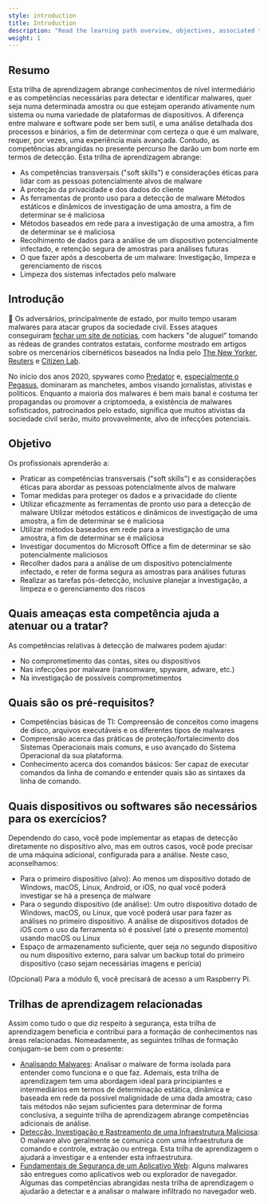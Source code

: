 ```yaml
---
style: introduction
title: Introduction
description: "Read the learning path overview, objectives, associated threats, and prerequisites"
weight: 1
---
```


## Resumo

Esta trilha de aprendizagem abrange conhecimentos de nível intermediário e as competências necessárias para detectar e identificar malwares, quer seja numa determinada amostra ou que estejam operando ativamente num sistema ou numa variedade de plataformas de dispositivos. A diferença entre malware e software pode ser bem sutil, e uma análise detalhada dos processos e binários, a fim de determinar com certeza o que é um malware, requer, por vezes, uma experiência mais avançada. Contudo, as competências abrangidas no presente percurso lhe darão um bom norte em termos de detecção. Esta trilha de aprendizagem abrange:

- As competências transversais ("soft skills") e considerações éticas para lidar com as pessoas potencialmente alvos de malware
- A proteção da privacidade e dos dados do cliente
- As ferramentas de pronto uso para a detecção de malware Métodos estáticos e dinâmicos de investigação de uma amostra, a fim de determinar se é maliciosa
- Métodos baseados em rede para a investigação de uma amostra, a fim de determinar se é maliciosa
- Recolhimento de dados para a análise de um dispositivo potencialmente infectado, e retenção segura de amostras para análises futuras
- O que fazer após a descoberta de um malware: Investigação, limpeza e gerenciamento de riscos
- Limpeza dos sistemas infectados pelo malware

## Introdução
 
📕 Os adversários, principalmente de estado, por muito tempo usaram malwares para atacar grupos da sociedade civil. Esses ataques conseguiram [fechar um site de notícias](https://www.amnesty.org/en/latest/research/2016/12/how-a-hacking-campaign-helped-shut-down-an-award-winning-news-site/), com hackers "de aluguel" tomando as rédeas de grandes contratos estatais, conforme mostrado em artigos sobre os mercenários cibernéticos baseados na Índia pelo [The New Yorker](https://www.newyorker.com/news/annals-of-crime/a-confession-exposes-indias-secret-hacking-industry), [Reuters](https://www.reuters.com/investigates/special-report/usa-hackers-litigation/) e [Citizen Lab](https://citizenlab.ca/2020/06/dark-basin-uncovering-a-massive-hack-for-hire-operation/).
 
No início dos anos 2020, spywares como [Predator](https://eic.network/projects/predator-files.html)  e, [especialmente o Pegasus](https://www.amnesty.org/en/latest/news/2022/03/the-pegasus-project-how-amnesty-tech-uncovered-the-spyware-scandal-new-video/), dominaram as manchetes, ambos visando jornalistas, ativistas e políticos. Enquanto a maioria dos malwares é bem mais banal e costuma ter propagandas ou promover a criptomoeda, a existência de malwares sofisticados, patrocinados pelo estado, significa que muitos ativistas da sociedade civil serão, muito provavelmente, alvo de infecções potenciais.

## Objetivo

Os profissionais aprenderão a:

- Praticar as competências transversais ("soft skills") e as considerações éticas para abordar as pessoas potencialmente alvos de malware
- Tomar medidas para proteger os dados e a privacidade do cliente
- Utilizar eficazmente as ferramentas de pronto uso para a detecção de malware Utilizar métodos estáticos e dinâmicos de investigação de uma amostra, a fim de determinar se é maliciosa
- Utilizar métodos baseados em rede para a investigação de uma amostra, a fim de determinar se é maliciosa
- Investigar documentos do Microsoft Office a fim de determinar se são potencialmente maliciosos
- Recolher dados para a análise de um dispositivo potencialmente infectado, e reter de forma segura as amostras para análises futuras
- Realizar as tarefas pós-detecção, inclusive planejar a investigação, a limpeza e o gerenciamento dos riscos

## Quais ameaças esta competência ajuda a atenuar ou a tratar?

As competências relativas à detecção de malwares podem ajudar:

- No comprometimento das contas, sites ou dispositivos
- Nas infecções por malware (ransomware, spyware, adware, etc.)
- Na investigação de possíveis comprometimentos 

## Quais são os pré-requisitos?

- Competências básicas de TI: Compreensão de conceitos como imagens de disco, arquivos executáveis e os diferentes tipos de malwares
- Compreensão acerca das práticas de proteção/fortalecimento dos Sistemas Operacionais mais comuns, e uso avançado do Sistema Operacional da sua plataforma.
- Conhecimento acerca dos comandos básicos: Ser capaz de executar comandos da linha de comando e entender quais são as sintaxes da linha de comando.

## Quais dispositivos ou softwares são necessários para os exercícios?

Dependendo do caso, você pode implementar as etapas de detecção diretamente no dispositivo alvo, mas em outros casos, você pode precisar de uma máquina adicional, configurada para a análise. Neste caso, aconselhamos:

- Para o primeiro dispositivo (alvo): Ao menos um dispositivo dotado de Windows, macOS, Linux, Android, or iOS, no qual você poderá investigar se há a presença de malware
- Para o segundo dispositivo (de análise): Um outro dispositivo dotado de Windows, macOS, ou Linux, que você poderá usar para fazer as análises no primeiro dispositivo. A análise de dispositivos dotados de iOS com o uso da ferramenta só é possível (até o presente momento) usando macOS ou Linux
- Espaço de armazenamento suficiente, quer seja no segundo dispositivo ou num dispositivo externo, para salvar um backup total do primeiro dispositivo (caso sejam necessárias imagens e perícia)

(Opcional) Para a módulo 6, você precisará de acesso a um Raspberry Pi.


## Trilhas de aprendizagem relacionadas

Assim como tudo o que diz respeito à segurança, esta trilha de aprendizagem beneficia e contribui para a formação de conhecimentos nas áreas relacionadas. Nomeadamente, as seguintes trilhas de formação conjugam-se bem com o presente:

 - [Analisando Malwares](/en/learning-path/3/): Analisar o malware de forma isolada para entender como funciona e o que faz. Ademais, esta trilha de aprendizagem tem uma abordagem ideal para principiantes e intermediários em termos de determinação estática, dinâmica e baseada em rede da possível malignidade de uma dada amostra; caso tais métodos não sejam suficientes para determinar de forma conclusiva, a seguinte trilha de aprendizagem abrange competências adicionais de análise.
 - [Detecção, Investigação e Rastreamento de uma Infraestrutura Maliciosa](/pt-br/learning-path/1/): O malware alvo geralmente se comunica com uma infraestrutura de comando e controle, extração ou entrega. Esta trilha de aprendizagem o ajudará a investigar e a entender esta infraestrutura.
 - [Fundamentais de Segurança de um Aplicativo Web](/en/learning-path/4): Alguns malwares são entregues como aplicativos web ou explorador de navegador. Algumas das competências abrangidas nesta trilha de aprendizagem o ajudarão a detectar e a analisar o malware infiltrado no navegador web.